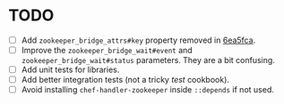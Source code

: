 TODO
====

* [ ] Add `zookeeper_bridge_attrs#key` property removed in [6ea5fca](https://github.com/zuazo/zookeeper_bridge-cookbook/commit/6ea5fcaf2d492599b87680f8ee714ebaf1cc388b).
* [ ] Improve the `zookeeper_bridge_wait#event` and `zookeeper_bridge_wait#status` parameters. They are a bit confusing.
* [ ] Add unit tests for libraries.
* [ ] Add better integration tests (not a tricky *test* cookbook).
* [ ] Avoid installing `chef-handler-zookeeper` inside `::depends` if not used.
